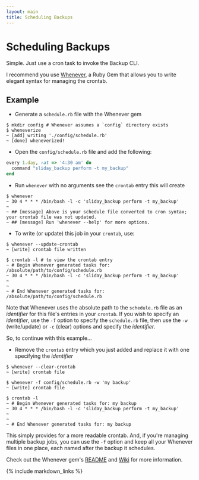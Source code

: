 ```yaml
---
layout: main
title: Scheduling Backups
---
```


Scheduling Backups
==================

Simple. Just use a cron task to invoke the Backup CLI.  

I recommend you use [Whenever][1], a Ruby Gem that allows you to write elegant syntax for managing the crontab.

Example
-------

- Generate a `schedule.rb` file with the Whenever gem

```
$ mkdir config # Whenever assumes a `config` directory exists
$ wheneverize
~ [add] writing './config/schedule.rb'
~ [done] wheneverized!
```

- Open the `config/schedule.rb` file and add the following:

``` rb
every 1.day, :at => '4:30 am' do
  command "sliday_backup perform -t my_backup"
end
```

- Run `whenever` with no arguments see the `crontab` entry this will create

```
$ whenever
~ 30 4 * * * /bin/bash -l -c 'sliday_backup perform -t my_backup'
~
~ ## [message] Above is your schedule file converted to cron syntax; your crontab file was not updated.
~ ## [message] Run 'whenever --help' for more options.
```

- To write (or update) this job in your `crontab`, use:

```
$ whenever --update-crontab
~ [write] crontab file written

$ crontab -l # to view the crontab entry
~ # Begin Whenever generated tasks for: /absolute/path/to/config/schedule.rb
~ 30 4 * * * /bin/bash -l -c 'sliday_backup perform -t my_backup'
~
~  
~ # End Whenever generated tasks for: /absolute/path/to/config/schedule.rb
```

Note that Whenever uses the absolute path to the `schedule.rb` file as an _identifier_ for this file's entries in your
`crontab`. If you wish to specify an _identifier_, use the `-f` option to specify the `schedule.rb` file, then use the
`-w` (write/update) or `-c` (clear) options and specify the _identifier_.

So, to continue with this example...

- Remove the `crontab` entry which you just added and replace it with one specifying the _identifier_

```
$ whenever --clear-crontab
~ [write] crontab file

$ whenever -f config/schedule.rb -w 'my backup'
~ [write] crontab file

$ crontab -l
~ # Begin Whenever generated tasks for: my backup
~ 30 4 * * * /bin/bash -l -c 'sliday_backup perform -t my_backup'
~
~
~ # End Whenever generated tasks for: my backup
```

This simply provides for a more readable crontab. And, if you're managing multiple backup jobs, you can use
the `-f` option and keep all your Whenever files in one place, each named after the backup it schedules.

Check out the Whenever gem's [README][1] and [Wiki][2] for more information.

[1]: https://github.com/javan/whenever
[2]: https://github.com/javan/whenever/wiki

{% include markdown_links %}
